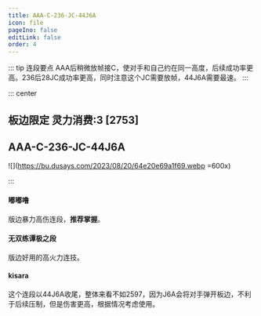 ```yaml
---
title: AAA-C-236-JC-44J6A
icon: file
pageIno: false
editLink: false
order: 4
---
```


::: tip 连段要点
AAA后稍微放帧接C，使对手和自己约在同一高度，后续成功率更高。236后28JC成功率更高，同时注意这个JC需要放帧，44J6A需要最速。
:::

::: center
## **板边限定 灵力消费:3 [2753]** 
## **AAA-C-236-JC-44J6A**

![](https://bu.dusays.com/2023/08/20/64e20e69a1f69.webp =600x)



:::


#### **嘟嘟噜**
版边暴力高伤连段，**推荐掌握**。


#### **无双练谭极之段**
版边好用的高火力连技。

#### **kisara**
这个连段以44J6A收尾，整体来看不如2597，因为J6A会将对手弹开板边，不利于后续压制，但是伤害更高，根据情况考虑使用。